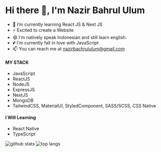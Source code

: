 # Hi there 👋, I'm Nazir Bahrul Ulum

- 🔭 I’m currently learning React JS & Next JS
- ⚡ Excited to create a Website
- 😄 I'm natively speak Indonesian and still learn english.
- 💕 I'm currently fall in love with JavaScript
- 📫 You can reach me at nazirbachrululum@gmail.com

#### MY STACK
- JavaScript
- ReactJS
- NodeJS
- ExpressJS
- NextJS
- MongoDB
- TailwindCSS, MaterialUI, StyledComponent, SASS/SCSS, CSS Native

#### I Will Learning
- React Native
- TypeScript

![github stats](https://github-readme-stats.vercel.app/api?username=devnazir&show_icons=true)
![top langs](https://github-readme-stats.vercel.app/api/top-langs/?username=devnazir&theme=vue)
